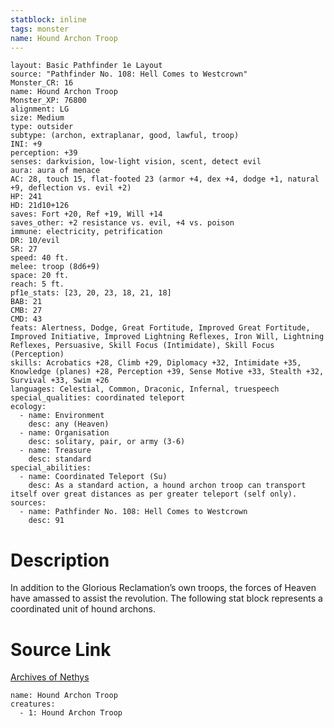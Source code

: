 ```yaml
---
statblock: inline
tags: monster
name: Hound Archon Troop
---
```

```statblock
layout: Basic Pathfinder 1e Layout
source: "Pathfinder No. 108: Hell Comes to Westcrown"
Monster_CR: 16
name: Hound Archon Troop
Monster_XP: 76800
alignment: LG
size: Medium
type: outsider
subtype: (archon, extraplanar, good, lawful, troop)
INI: +9
perception: +39
senses: darkvision, low-light vision, scent, detect evil
aura: aura of menace
AC: 28, touch 15, flat-footed 23 (armor +4, dex +4, dodge +1, natural +9, deflection vs. evil +2)
HP: 241
HD: 21d10+126
saves: Fort +20, Ref +19, Will +14
saves_other: +2 resistance vs. evil, +4 vs. poison
immune: electricity, petrification
DR: 10/evil
SR: 27
speed: 40 ft.
melee: troop (8d6+9)
space: 20 ft.
reach: 5 ft.
pf1e_stats: [23, 20, 23, 18, 21, 18]
BAB: 21
CMB: 27
CMD: 43
feats: Alertness, Dodge, Great Fortitude, Improved Great Fortitude, Improved Initiative, Improved Lightning Reflexes, Iron Will, Lightning Reflexes, Persuasive, Skill Focus (Intimidate), Skill Focus (Perception)
skills: Acrobatics +28, Climb +29, Diplomacy +32, Intimidate +35, Knowledge (planes) +28, Perception +39, Sense Motive +33, Stealth +32, Survival +33, Swim +26
languages: Celestial, Common, Draconic, Infernal, truespeech
special_qualities: coordinated teleport
ecology:
  - name: Environment
    desc: any (Heaven)
  - name: Organisation
    desc: solitary, pair, or army (3-6)
  - name: Treasure
    desc: standard
special_abilities:
  - name: Coordinated Teleport (Su)
    desc: As a standard action, a hound archon troop can transport itself over great distances as per greater teleport (self only).
sources:
  - name: Pathfinder No. 108: Hell Comes to Westcrown
    desc: 91
```
# Description
In addition to the Glorious Reclamation’s own troops, the forces of Heaven have amassed to assist the revolution. The following stat block represents a coordinated unit of hound archons.
# Source Link
[Archives of Nethys](https://aonprd.com/MonsterDisplay.aspx?ItemName=Hound%20Archon%20Troop)
```encounter-table
name: Hound Archon Troop
creatures:
  - 1: Hound Archon Troop
```
